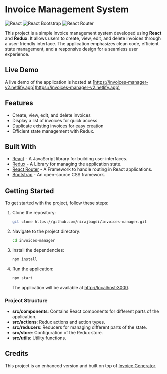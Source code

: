 # Invoice Management System

![React](https://img.shields.io/badge/react-%2320232a.svg?style=for-the-badge&logo=react&logoColor=%2361DAFB) ![React Bootstrap](https://img.shields.io/badge/bootstrap-%23563D7C.svg?style=for-the-badge&logo=bootstrap&logoColor=white)
![React Router](https://img.shields.io/badge/React_Router-CA4245?style=for-the-badge&logo=react-router&logoColor=white)

This project is a simple invoice management system developed using **React** and **Redux**. It allows users to create, view, edit, and delete invoices through a user-friendly interface. The application emphasizes clean code, efficient state management, and a responsive design for a seamless user experience.

## Live Demo

A live demo of the application is hosted at [https://invoices-manager-v2.netlify.app](https://invoices-manager-v2.netlify.app)

## Features

-   Create, view, edit, and delete invoices
-   Display a list of invoices for quick access
-   Duplicate existing invoices for easy creation
-   Efficient state management with Redux.

## Built With

-   [React](https://reactjs.org/) - A JavaScript library for building user interfaces.
-   [Redux](https://redux.js.org/) - A Library for managing the application state.
-   [React Router](https://reactrouter.com/en/main) - A Framework to handle routing in React applications.
-   [Bootstrap](https://react-bootstrap.netlify.app/) - An open-source CSS framework.

## Getting Started

To get started with the project, follow these steps:

1.  Clone the repository:

    ```sh
    git clone https://github.com/nirajbagdi/invoices-manager.git
    ```

2.  Navigate to the project directory:

    ```sh
    cd invoices-manager
    ```

3.  Install the dependencies:

    ```sh
    npm install
    ```

4.  Run the application:

    ```sh
    npm start
    ```

    The application will be available at [http://localhost:3000](http://localhost:3000/).

### Project Structure

-   **src/components**: Contains React components for different parts of the application.
-   **src/actions**: Redux actions and action types.
-   **src/reducers**: Reducers for managing different parts of the state.
-   **src/store**: Configuration of the Redux store.
-   **src/utils**: Utility functions.

## Credits

This project is an enhanced version and built on top of [Invoice Generator](https://github.com/johnuberbacher/invoice-generator).
